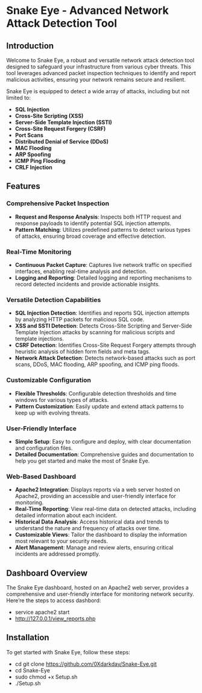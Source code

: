 # Snake Eye - Advanced Network Attack Detection Tool

## Introduction

Welcome to Snake Eye, a robust and versatile network attack detection tool designed to safeguard your infrastructure from various cyber threats. This tool leverages advanced packet inspection techniques to identify and report malicious activities, ensuring your network remains secure and resilient.

Snake Eye is equipped to detect a wide array of attacks, including but not limited to:

- **SQL Injection**
- **Cross-Site Scripting (XSS)**
- **Server-Side Template Injection (SSTI)**
- **Cross-Site Request Forgery (CSRF)**
- **Port Scans**
- **Distributed Denial of Service (DDoS)**
- **MAC Flooding**
- **ARP Spoofing**
- **ICMP Ping Flooding**
- **CRLF Injection**

## Features

### Comprehensive Packet Inspection
- **Request and Response Analysis**: Inspects both HTTP request and response payloads to identify potential SQL injection attempts.
- **Pattern Matching**: Utilizes predefined patterns to detect various types of attacks, ensuring broad coverage and effective detection.

### Real-Time Monitoring
- **Continuous Packet Capture**: Captures live network traffic on specified interfaces, enabling real-time analysis and detection.
- **Logging and Reporting**: Detailed logging and reporting mechanisms to record detected incidents and provide actionable insights.

### Versatile Detection Capabilities
- **SQL Injection Detection**: Identifies and reports SQL injection attempts by analyzing HTTP packets for malicious SQL code.
- **XSS and SSTI Detection**: Detects Cross-Site Scripting and Server-Side Template Injection attacks by scanning for malicious scripts and template injections.
- **CSRF Detection**: Identifies Cross-Site Request Forgery attempts through heuristic analysis of hidden form fields and meta tags.
- **Network Attack Detection**: Detects network-based attacks such as port scans, DDoS, MAC flooding, ARP spoofing, and ICMP ping floods.

### Customizable Configuration
- **Flexible Thresholds**: Configurable detection thresholds and time windows for various types of attacks.
- **Pattern Customization**: Easily update and extend attack patterns to keep up with evolving threats.

### User-Friendly Interface
- **Simple Setup**: Easy to configure and deploy, with clear documentation and configuration files.
- **Detailed Documentation**: Comprehensive guides and documentation to help you get started and make the most of Snake Eye.

### Web-Based Dashboard
- **Apache2 Integration**: Displays reports via a web server hosted on Apache2, providing an accessible and user-friendly interface for monitoring.
- **Real-Time Reporting**: View real-time data on detected attacks, including detailed information about each incident.
- **Historical Data Analysis**: Access historical data and trends to understand the nature and frequency of attacks over time.
- **Customizable Views**: Tailor the dashboard to display the information most relevant to your security needs.
- **Alert Management**: Manage and review alerts, ensuring critical incidents are addressed promptly.

## Dashboard Overview
The Snake Eye dashboard, hosted on an Apache2 web server, provides a comprehensive and user-friendly interface for monitoring network security. Here’re the steps to access dashbord:
- service apache2 start
- http://127.0.0.1/view_reports.php

  
## Installation

To get started with Snake Eye, follow these steps:
- cd git clone https://github.com/0Xdarkday/Snake-Eye.git
- cd Snake-Eye
- sudo chmod +x Setup.sh
- ./Setup.sh

